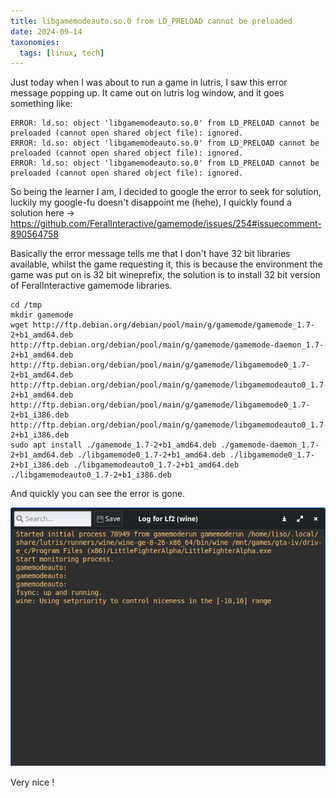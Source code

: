 ```yaml
---
title: libgamemodeauto.so.0 from LD_PRELOAD cannot be preloaded
date: 2024-09-14
taxonomies:
  tags: [linux, tech]
---
```

Just today when I was about to run a game in lutris, I saw this error message popping up. It came out on lutris log window, and it goes something like:
```
ERROR: ld.so: object 'libgamemodeauto.so.0' from LD_PRELOAD cannot be preloaded (cannot open shared object file): ignored.
ERROR: ld.so: object 'libgamemodeauto.so.0' from LD_PRELOAD cannot be preloaded (cannot open shared object file): ignored.
ERROR: ld.so: object 'libgamemodeauto.so.0' from LD_PRELOAD cannot be preloaded (cannot open shared object file): ignored.
```

So being the learner I am, I decided to google the error to seek for solution, luckily my google-fu doesn't disappoint me (hehe), I quickly found a solution here &rarr; https://github.com/FeralInteractive/gamemode/issues/254#issuecomment-890564758

Basically the error message tells me that I don't have 32 bit libraries available, whilst the game requesting it, this is because the  environment the game was put on is 32 bit wineprefix, the solution is to install 32 bit version of FeralInteractive gamemode libraries.

```
cd /tmp
mkdir gamemode
wget http://ftp.debian.org/debian/pool/main/g/gamemode/gamemode_1.7-2+b1_amd64.deb http://ftp.debian.org/debian/pool/main/g/gamemode/gamemode-daemon_1.7-2+b1_amd64.deb http://ftp.debian.org/debian/pool/main/g/gamemode/libgamemode0_1.7-2+b1_amd64.deb http://ftp.debian.org/debian/pool/main/g/gamemode/libgamemodeauto0_1.7-2+b1_amd64.deb http://ftp.debian.org/debian/pool/main/g/gamemode/libgamemode0_1.7-2+b1_i386.deb http://ftp.debian.org/debian/pool/main/g/gamemode/libgamemodeauto0_1.7-2+b1_i386.deb
sudo apt install ./gamemode_1.7-2+b1_amd64.deb ./gamemode-daemon_1.7-2+b1_amd64.deb ./libgamemode0_1.7-2+b1_amd64.deb ./libgamemode0_1.7-2+b1_i386.deb ./libgamemodeauto0_1.7-2+b1_amd64.deb ./libgamemodeauto0_1.7-2+b1_i386.deb
```

And quickly you can see the error is gone.

![Alt text](gargoyle.png)

Very nice !